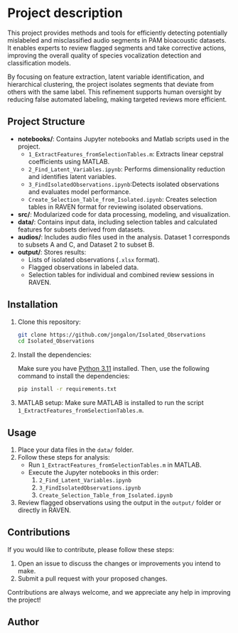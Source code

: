# Project description

This project provides methods and tools for efficiently detecting potentially mislabeled and misclassified audio segments in PAM bioacoustic datasets. It enables experts to review flagged segments and take corrective actions, improving the overall quality of species vocalization detection and classification models.

By focusing on feature extraction, latent variable identification, and hierarchical clustering, the project isolates segments that deviate from others with the same label. This refinement supports human oversight by reducing false automated labeling, making targeted reviews more efficient.

## Project Structure

- **notebooks/**: Contains Jupyter notebooks and Matlab scripts used in the project.
  - `1_ExtractFeatures_fromSelectionTables.m`:  Extracts linear cepstral coefficients using MATLAB.
  - `2_Find_Latent_Variables.ipynb`: Performs dimensionality reduction and identifies latent variables.
  - `3_FindIsolatedObservations.ipynb`:Detects isolated observations and evaluates model performance.
  - `Create_Selection_Table_from_Isolated.ipynb`: Creates selection tables in RAVEN format for reviewing isolated observations.
- **src/**: Modularized code for data processing, modeling, and visualization.
- **data/**: Contains input data, including selection tables and calculated features for subsets derived from datasets.
- **audios/**: Includes audio files used in the analysis. Dataset 1 corresponds to subsets A and C, and Dataset 2 to subset B.
- **output/**: Stores results:
  - Lists of isolated observations (`.xlsx` format).
  - Flagged observations in labeled data.
  - Selection tables for individual and combined review sessions in RAVEN.

## Installation

1. Clone this repository:

   ```bash
   git clone https://github.com/jongalon/Isolated_Observations
   cd Isolated_Observations
   ```

2. Install the dependencies:

   Make sure you have [Python 3.11](https://www.python.org/downloads/) installed. Then, use the following command to install the dependencies:

   ```bash
   pip install -r requirements.txt
   ```

3. MATLAB setup:
   Make sure MATLAB is installed to run the script `1_ExtractFeatures_fromSelectionTables.m`. 

## Usage

1. Place your data files in the `data/` folder.
2. Follow these steps for analysis:
   - Run `1_ExtractFeatures_fromSelectionTables.m` in MATLAB.
   - Execute the Jupyter notebooks in this order:
     1. `2_Find_Latent_Variables.ipynb`
     2. `3_FindIsolatedObservations.ipynb`
     3. `Create_Selection_Table_from_Isolated.ipynb`
3. Review flagged observations using the output in the `output/` folder or directly in RAVEN.

## Contributions

If you would like to contribute, please follow these steps:

1. Open an issue to discuss the changes or improvements you intend to make.
2. Submit a pull request with your proposed changes.

Contributions are always welcome, and we appreciate any help in improving the project!

## Author
